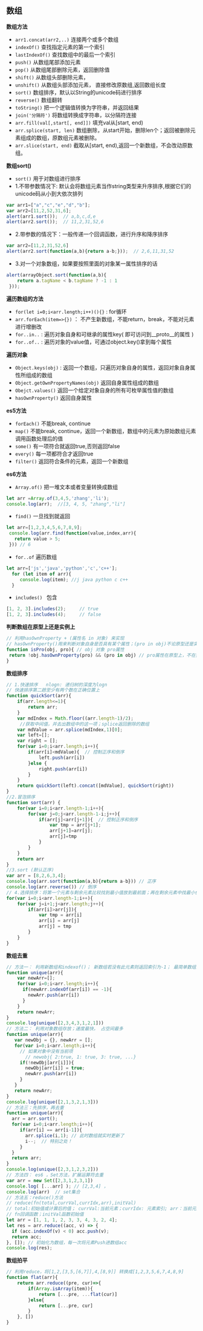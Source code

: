 ##  数组

**数组方法**
+ `arr1.concat(arr2,..)` 连接两个或多个数组
+ `indexOf()` 查找指定元素的第一个索引
+ `lastIndexOf()` 查找数组中的最后一个索引
+ `push()` 从数组尾部添加元素
+ `pop()`  从数组尾部删除元素，返回删除值
+ `shift()` 从数组头部删除元素，
+ `unshift()`  从数组头部添加元素， 直接修改原数组,返回数组长度
+ `sort()`  数组排序，默认以String的unicode码进行排序
+ `reverse()`  数组翻转
+ `toString()`  把一个逻辑值转换为字符串，并返回结果
+ `join('分隔符')` 将数组转换成字符串，以分隔符连接
+ `arr.fill(val[,start[, end]])` 填充val从[start, end)
+ `arr.splice(start, len)`  数组删除，从start开始，删除len个；返回被删除元素组成的数组，原数组元素被删除。
+ `arr.slice(start, end)` 截取从[start, end),返回一个新数组，不会改动原数组。

**数组sort()**
+ `sort()` 用于对数组进行排序
+ 1.不带参数情况下: 默认会将数组元素当作string类型来升序排序,根据它们的unicode码从小到大依次排列
```javascript
var arr1=["a","c","e","d","b"];
var arr2=[11,2,52,31,6];
alert(arr1.sort());  // a,b,c,d,e
alert(arr2.sort());  // 11,2,31,52,6
```
+ 2.带参数的情况下：一般传递一个回调函数，进行升序和降序排序
```javascript
var arr2=[11,2,31,52,6]
alert(arr2.sort(function(a,b){return a-b;}));  // 2,6,11,31,52
```
+ 3.对一个对象数组，如果要按照里面的对象某一属性排序的话
```javascript
alert(arrayObject.sort(function(a,b){
    return a.tagName < b.tagName ? -1 : 1
 }));    
```

**遍历数组的方法**
+ `for(let i=0;i<arr.length;i++)(){}` : for循环
+ `arr.forEach(item=>{})` ： 不产生新数组，不能return，break，不能对元素进行增删改
+ `for..in..` : 遍历对象自身和可继承的属性key( 即可访问到__proto__的属性 )
+ `for..of..` : 遍历对象的value值，可通过object.key()拿到每个属性

**遍历对象**
+ `Object.keys(obj)` : 返回一个数组，只遍历对象自身的属性，返回对象自身属性所组成的数组
+ `Object.getOwnPropertyNames(obj)` 返回自身属性组成的数组
+ `Obejct.values()`  返回一个给定对象自身的所有可枚举属性值的数组
+ `hasOwnProperty()` 返回自身属性

**es5方法**
+ `forEach()` 不能break, continue
+ `map()` 不能break, continue，返回一个新数组，数组中的元素为原始数组元素调用函数处理后的值
+ `some()` 有一项符合就返回true,否则返回false
+ `every()` 每一项都符合才返回true
+ `filter()` 返回符合条件的元素，返回一个新数组

**es6方法**
+ `Array.of()` 把一堆文本或者变量转换成数组
```javascript
let arr =Array.of(3,4,5,'zhang','li');
console.log(arr);  //[3, 4, 5, "zhang","li"]
```
+ `find()` 一旦找到就返回
```javascript
let arr=[1,2,3,4,5,6,7,8,9];
 console.log(arr.find(function(value,index,arr){
   return value > 5;
 })) // 6
```
+ `for..of` 遍历数组
```javascript
let arr=['js','java','python','c','c++'];
  for (let item of arr){
     console.log(item); //j java python c c++
  }
```
+ `includes() ` 包含
```javascript
[1, 2, 3].includes(2);     // true
[1, 2, 3].includes(4);     // false
```

**判断数组在原型上还是实例上**
```javascript
// 利用hasOwnProperty + (属性名 in 对象) 来实现
// hasOwnProperty()用来判断对象自身是否具有某个属性；(pro in obj)不论原型还是实例上，只要存在就返回true,否则返回false
function isPro(obj, pro){ // obj 对象 pro属性
 return !obj.hasOwnProperty(pro) && (pro in obj) // pro属性在原型上，不在实例上
}
```

**数组排序**
```javascript
// 1.快速排序   nlogn: 递归树的深度为logn
// 快速排序第二趟至少有两个数在正确位置上
function quickSort(arr){
    if(arr.length<=1){
        return arr;
    }
    var mdIndex = Math.floor((arr.length-1)/2);
     //获取中间值，并去出数组中的这一项；splice返回删除的数组
    var mdValue = arr.splice(mdIndex,1)[0]; 
    var left=[];
    var right = [];
    for(var i=0;i<arr.length;i++){
        if(arr[i]<mdValue){  // 控制正序和倒序
            left.push(arr[i])
        }else {
            right.push(arr[i])
        }
    }
    return quickSort(left).concat([mdValue], quickSort(right))
}
//2.冒泡排序
function sort(arr) {
    for(var i=0;i<arr.length-1;i++){
        for(var j=0;j<arr.length-1-i;j++){
            if(arr[j]<arr[j+1]){  // 控制正序和倒序
                var tmp = arr[j+1];
                arr[j+1]=arr[j];
                arr[j]=tmp
            }
        }
    }
    return arr
}
//3.sort (默认正序)
var arr = [8,2,6,3,4];
console.log(arr.sort(function(a,b){return a-b})) // 正序
console.log(arr.reverse()) // 倒序
// 4.选择排序：将第一个元素与剩余元素比较找到最小值放到最前面；再在剩余元素中找最小值，放在其次
for(var i=0;i<arr.length-1;i++){
    for(var j=i+1;j<arr.length;j++){
        if(arr[i]>arr[j]){
            var tmp = arr[i]
            arr[i] = arr[j]
            arr[j] = tmp 
        }
    }
}
```

**数组去重**
```javascript
// 方法一： 利用新数组和indexof()； 新数组若没有此元素则返回索引为-1； 最简单数组去重法
function unique(arr){
    var newArr=[];
    for(var i=0;i<arr.length;i++){
      if(newArr.indexOf(arr[i]) == -1){
        newArr.push(arr[i])
      }
    }
    return newArr;
}
console.log(unique([2,3,4,3,1,2,1]))
// 方法二： 利用对象数组存放；速度最快， 占空间最多
function unique(arr){
   var newObj = {}, newArr = [];
   for(var i=0;i<arr.length;i++){
     // 如果对象中没有当前项
       // newobj{ 2:true, 1: true, 3: true, ...}
     if(!newObj[arr[i]]){
       newObj[arr[i]] = true;
       newArr.push(arr[i])
     }
   } 
   return newArr;
}
console.log(unique([2,1,3,2,1,3]))
// 方法三：先排序，再去重
function unique(arr){
  arr = arr.sort();
  for(var i=0;i<arr.length;i++){
     if(arr[i] == arr[i-1]){
       arr.splice(i,1); // 此时数组就实时更新了
       i--;  // 特别之处！
     } 
  }
  return arr;
}
console.log(unique([2,3,1,2,3,2]))
// 方法四： es6 ，Set方法，扩展运算符去重
var arr = new Set([2,3,1,2,3,1])
console.log( [...arr] ); // [2,3,4] ， 
console.log(arr)  // set集合
// 方法五：reduce()方法
// reduce(fn(total,currVal,currIdx,arr),initVal) 
// total:初始值或计算后的值； currVal:当前元素；currIdx: 元素索引; arr：当前元素所属对象
// fn回调函数；initVal函数初始值
let arr = [1, 1, 1, 2, 3, 3, 4, 3, 2, 4];
let res = arr.reduce((acc, v) => { 
  if (acc.indexOf(v) < 0) acc.push(v);
  return acc;
}, []); // 初始化为数组，每一次将元素Push进数组acc
console.log(res);
```

**数组拍平**
```javascript
// 利用reduce，将[1,2,[3,5,[6,7]],4,[8,9]] 转换成[1,2,3,5,6,7,4,8,9]
function flat(arr){
    return arr.reduce((pre, cur)=>{
        if(Array.isArray(item)){
            return [...pre, ...flat(cur)]
        }else{
            return [...pre, cur]
        }
    }, [])
}
```
